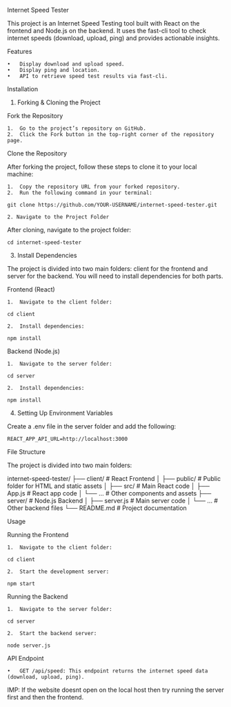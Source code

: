 Internet Speed Tester

This project is an Internet Speed Testing tool built with React on the frontend and Node.js on the backend. It uses the fast-cli tool to check internet speeds (download, upload, ping) and provides actionable insights.

Features

	•	Display download and upload speed.
	•	Display ping and location.
	•	API to retrieve speed test results via fast-cli.

Installation

1. Forking & Cloning the Project

Fork the Repository

	1.	Go to the project’s repository on GitHub.
	2.	Click the Fork button in the top-right corner of the repository page.

Clone the Repository

After forking the project, follow these steps to clone it to your local machine:

	1.	Copy the repository URL from your forked repository.
	2.	Run the following command in your terminal:

    git clone https://github.com/YOUR-USERNAME/internet-speed-tester.git

    2. Navigate to the Project Folder

After cloning, navigate to the project folder:

    cd internet-speed-tester

3. Install Dependencies

The project is divided into two main folders: client for the frontend and server for the backend. You will need to install dependencies for both parts.

Frontend (React)

	1.	Navigate to the client folder:

    cd client

	2.	Install dependencies:

    npm install

Backend (Node.js)

	1.	Navigate to the server folder:

    cd server

	2.	Install dependencies:

    npm install

4. Setting Up Environment Variables

Create a .env file in the server folder and add the following:

    REACT_APP_API_URL=http://localhost:3000

File Structure

The project is divided into two main folders:

internet-speed-tester/
├── client/            # React Frontend
│   ├── public/        # Public folder for HTML and static assets
│   ├── src/           # Main React code
│       ├── App.js     # React app code
│       └── ...        # Other components and assets
├── server/            # Node.js Backend
│   ├── server.js      # Main server code
│   └── ...            # Other backend files
└── README.md          # Project documentation

Usage

Running the Frontend

	1.	Navigate to the client folder:

    cd client

	2.	Start the development server:

    npm start

Running the Backend

	1.	Navigate to the server folder:

    cd server

	2.	Start the backend server:

    node server.js

API Endpoint

	•	GET /api/speed: This endpoint returns the internet speed data (download, upload, ping).

IMP: If the website doesnt open on the local host then try running the server first and then the frontend.